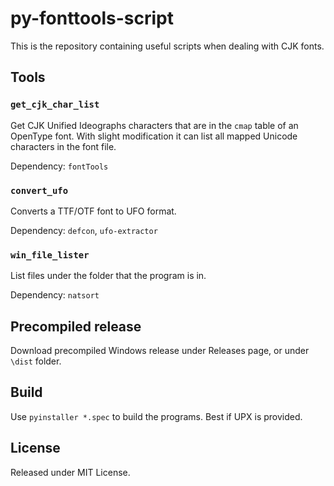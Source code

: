 # py-fonttools-script

This is the repository containing useful scripts when dealing with CJK fonts.

## Tools

### `get_cjk_char_list`

Get CJK Unified Ideographs characters that are in the `cmap` table of an OpenType font. With slight modification it can list all mapped Unicode characters in the font file.

Dependency: `fontTools`

### `convert_ufo`

Converts a TTF/OTF font to UFO format.

Dependency: `defcon`, `ufo-extractor`

### `win_file_lister`

List files under the folder that the program is in.

Dependency: `natsort`

## Precompiled release

Download precompiled Windows release under Releases page, or under `\dist` folder.

## Build

Use `pyinstaller *.spec` to build the programs. Best if UPX is provided.

## License

Released under MIT License.
